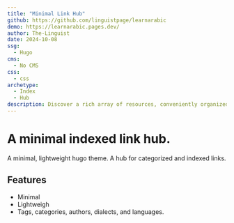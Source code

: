 ```yaml
---
title: "Minimal Link Hub"
github: https://github.com/linguistpage/learnarabic
demo: https://learnarabic.pages.dev/ 
author: The-Linguist
date: 2024-10-08
ssg:
  - Hugo
cms:
  - No CMS
css:
  - css 
archetype:
  - Index
  - Hub
description: Discover a rich array of resources, conveniently organized by categories, subjects, dialects, and instructors.
---
```


# A minimal indexed link hub.

A minimal, lightweight hugo theme. A hub for categorized and indexed links.

## Features

* Minimal  
* Lightweigh  
* Tags, categories, authors, dialects, and languages.    
